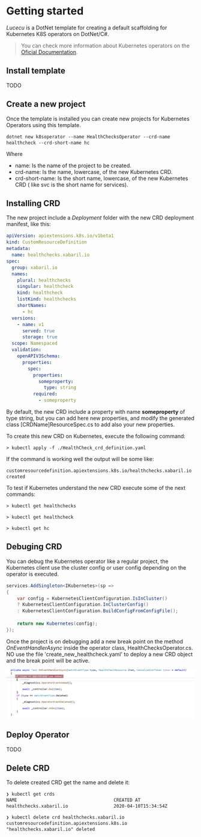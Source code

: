 # Getting started

*Lucecu* is a DotNet template for creating a default scaffolding for Kubernetes K8S operators on DotNet/C#.

> You can check more information about Kubernetes operators on the [Oficial Documentation](https://kubernetes.io/docs/concepts/extend-kubernetes/operator/).

## Install template

TODO

## Create a new project

Once the template is installed you can create new  projects for Kubernetes Operators using this template.

```shell
dotnet new k8soperator --name HealthChecksOperator --crd-name healthcheck --crd-short-name hc
```

Where

- name: Is the name of the project to be created.
- crd-name: Is the name, lowercase, of the new Kubernetes CRD.
- crd-short-name: Is the short name, lowercase, of the new Kubernetes CRD ( like svc is the short name for services).

## Installing CRD

The new project include a *Deployment* folder with the new CRD deployment manifest, like this:

```yaml
apiVersion: apiextensions.k8s.io/v1beta1
kind: CustomResourceDefinition
metadata:
  name: healthchecks.xabaril.io
spec:
  group: xabaril.io
  names:
    plural: healthchecks
    singular: healthcheck
    kind: healthcheck
    listKind: healthchecks
    shortNames:
      - hc
  versions:
    - name: v1
      served: true
      storage: true
  scope: Namespaced
  validation:
    openAPIV3Schema:
      properties:
        spec:
          properties:
            someproperty:
              type: string
          required:
            - someproperty
```

By default, the new CRD include a property with name **someproperty** of type string, but you can add here new properties, and modify the generated class [CRDName]ResourceSpec.cs to add also your new properties.

To create this new CRD on Kubernetes, execute the following command:

```shell
> kubectl apply -f ./HealthCheck_crd_definition.yaml
```
If the command is working well the output will be some like:

```shell
customresourcedefinition.apiextensions.k8s.io/healthchecks.xabaril.io created
```
To test if Kubernetes understand the new CRD execute some of the next commands:

```shell
> kubectl get healthchecks
```
```shell
> kubectl get healthcheck
```
```shell
> kubectl get hc
```

## Debuging CRD

You can debug the Kubernetes operator like a regular project,  the Kubernetes client use the cluster config or user config depending on the operator is executed.

```csharp
services.AddSingleton<IKubernetes>(sp =>
{
    var config = KubernetesClientConfiguration.IsInCluster() 
    ? KubernetesClientConfiguration.InClusterConfig() 
    : KubernetesClientConfiguration.BuildConfigFromConfigFile();

    return new Kubernetes(config);
});
```

Once the project is on debugging add a new break point on the method *OnEventHandlerAsync* inside the operator class, HealthChecksOperator.cs. NO use the file 'create_new_healthcheck.yaml' to deploy a new CRD object and the break point will be active.

![Debugging Operator](./images/debug_operator.png)

## Deploy Operator

TODO

## Delete CRD

To delete created CRD get the name and delete it:

```shell
❯ kubectl get crds
NAME                                    CREATED AT
healthchecks.xabaril.io                 2020-04-10T15:34:54Z
```

```shell
❯ kubectl delete crd healthchecks.xabaril.io
customresourcedefinition.apiextensions.k8s.io "healthchecks.xabaril.io" deleted
```
